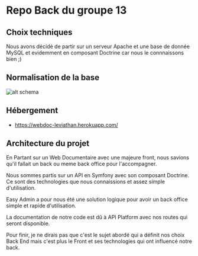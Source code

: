 # Repo Back du groupe 13

## Choix techniques

Nous avons décidé de partir sur un serveur Apache et une base de donnée MySQL et evidemment en composant Doctrine car nous le connnaissons bien ;)

## Normalisation de la base

![alt schema](https://i.goopics.net/aDerA.jpg)

## Hébergement 

+ https://webdoc-leviathan.herokuapp.com/

## Architecture du projet

En Partant sur un Web Documentaire avec une majeure front, nous savions qu'il fallait un back ou meme back office pour l'accompagner.

Nous sommes partis sur un API en Symfony avec son composant Doctrine. 
Ce sont des technologies que nous connaissions et assez simple d'utilisation.

Easy Admin a pour nous été une solution logique pour avoir un back office simple et rapide d'utilisation.

La documentation de notre code est dû à API Platform avec nos routes qui seront disponible.

Pour finir, je ne dirais pas que c'est le sujet abordé qui a définit nos choix Back End mais c'est plus le Front et ses technologies qui ont influencé notre back.